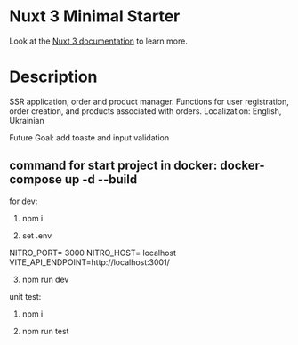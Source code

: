 # Nuxt 3 Minimal Starter

Look at the [Nuxt 3 documentation](https://nuxt.com/docs/getting-started/introduction) to learn more.

# Description

SSR application, order and product manager. Functions for user registration, order creation, and products associated with orders. Localization: English, Ukrainian

Future Goal: add toaste and input validation

## command for start project in docker: docker-compose up -d --build

for dev: 

1. npm i 

2. set .env

NITRO_PORT= 3000
NITRO_HOST= localhost
VITE_API_ENDPOINT=http://localhost:3001/

3. npm run dev

unit test:

1. npm i 

2. npm run test